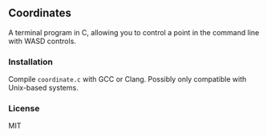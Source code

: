 ## Coordinates

A terminal program in C, allowing you to control a point in the command line with WASD controls.

### Installation

Compile `coordinate.c` with GCC or Clang. Possibly only compatible with Unix-based systems.

### License

MIT

